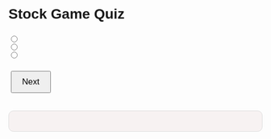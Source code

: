 <html>
<head>
<style>
body {
    font-family: Arial, sans-serif;
}
#quiz {
    margin-bottom: 30px;
}
#quiz h1 {
    font-weight: bold;
    margin-bottom: 20px;
}
#quiz h2 {
    font-size: 1.2em;
}
.question {
    margin: 20px 0;
}
.answers {
    margin-bottom: 20px;
}
#submit, #restart {
    font-size: 1.2em;
    padding: 10px 20px;
    margin: 5px;
}
#results {
    font-weight: bold;
    background: #f7f2f2;
    padding: 20px;
    margin-top: 10px;
    border: 1px solid #ddd;
    border-radius: 10px;
}
</style>
</head>
<body>
<div id="quiz">
    <h1>Stock Game Quiz</h1>
    <img id="questionImage" src="" alt="question image" style="display: none;">
    <h2 id="question"></h2>
    <div class="answers">
        <input type="radio" name="answer" id="a" value="a">
        <label for="a" id="a_text"></label><br>
        <input type="radio" name="answer" id="b" value="b">
        <label for="b" id="b_text"></label><br>
        <input type="radio" name="answer" id="c" value="c">
        <label for="c" id="c_text"></label><br>
    </div>
    <button id="submit">Next</button>
</div>
<div id="results"></div>
<button id="restart" style="display:none;">Restart</button>
<script>
var currentQuestion = 0;
var score = 0;
var questions = [
    {
        question: 'What does IPO stand for?',
        answers: {
            a: 'Initial Public Offering',
            b: 'Internal Price Options',
            c: 'Intelligent Personal Object'
        },
        correctAnswer: 'a'
    },
    {
        question: 'What is a bull market?',
        answers: {
            a: 'A market in decline',
            b: 'A market on the rise',
            c: 'A market with a lot of trading activity'
        },
        correctAnswer: 'b'
    },
    {
        question: 'What is a bear market?',
        answers: {
            a: 'A market on the rise',
            b: 'A market in decline',
            c: 'A market with a lot of trading activity'
        },
        correctAnswer: 'b'
    },
    {
        question: 'What is a dividend?',
        answers: {
            a: 'A debt instrument',
            b: 'A share in a company\'s profits',
            c: 'A financial derivative'
        },
        correctAnswer: 'b'
    },
    {
        question: 'What is the role of a stockbroker?',
        answers: {
            a: 'To oversee corporate mergers',
            b: 'To trade stocks on behalf of clients',
            c: 'To regulate the stock market'
        },
        correctAnswer: 'b'
    },
    {
        question: 'What is market capitalization?',
        answers: {
            a: 'The total value of a company\'s outstanding shares',
            b: 'The cost of buying shares in the market',
            c: 'The profit margin of a company'
        },
        correctAnswer: 'a'
    },
    {
        question: 'What does NASDAQ stand for?',
        answers: {
            a: 'National Association of Securities Dealers Automated Quotations',
            b: 'New York Stock Dealers Association Quotations',
            c: 'National Association of Stock Dealers Automatic Questions'
        },
        correctAnswer: 'a'
    },
    {
        question: 'What is a Blue Chip stock?',
        answers: {
            a: 'A stock from a large, nationally recognized and well-established company',
            b: 'A stock from a small, innovative and new company',
            c: 'A stock that gives high dividends'
        },
        correctAnswer: 'a'
    },
    {
        question: 'What is a short selling?',
        answers: {
            a: 'Selling a stock you own and hope to buy back at a lower price',
            b: 'Selling a stock you do not own and hope to buy back at a lower price',
            c: 'Selling a stock just after buying it'
        },
        correctAnswer: 'b'
    },
    {
        question: 'What is a mutual fund?',
        answers: {
            a: 'A fund that ensures mutual benefits for all stockholders',
            b: 'A collection of stocks, bonds, or other securities owned by a group of investors and managed by a professional investment company',
            c: 'A fund that invests in real estate only'
        },
        correctAnswer: 'b'
    },
    {
        question: 'What is a hedge fund?',
        answers: {
            a: 'A fund that invests in agricultural products',
            b: 'A fund that only invests in safe and risk-free assets',
            c: 'A private investment structure that employs complex strategies to generate high returns, often more risky'
        },
        correctAnswer: 'c'
    },
    {
        question: 'What does ETF stand for?',
        answers: {
            a: 'Exchange-Traded Fund',
            b: 'Equity Transfer Facility',
            c: 'Exchange Transaction Fee'
        },
        correctAnswer: 'a'
    },
    {
    question: 'What is a stock split?',
    answers: {
        a: 'A strategy used by companies to decrease the price of individual shares by increasing the number of shares',
        b: 'A strategy used by companies to increase the price of individual shares by decreasing the number of shares',
        c: 'A situation where a company divides its assets equally among shareholders'
    },
    correctAnswer: 'a'
    },
    {
        question: 'Here is a graph of a stock. What does the pattern represent?',
        answers: {
            a: 'Bullish trend',
            b: 'Bearish trend',
            c: 'Consolidation phase'
        },
        imageURL: 'https://a.c-dn.net/c/content/dam/publicsites/igcom/uk/images/ContentImage/Cup%20and%20handle.png',
        correctAnswer: 'a'
    },
    {
        question: 'What type of candlestick pattern is this?',
        answers: {
            a: 'Hammer',
            b: 'Shooting Star',
            c: 'Doji'
        },
        imageURL: 'https://www.adigitalblogger.com/wp-content/uploads/shooting-star.png',
        correctAnswer: 'b'
    },
    {
        question: 'What does this type of volume pattern suggest?',
        answers: {
            a: 'Strong buying interest',
            b: 'Strong selling pressure',
            c: 'Low trading activity'
        },
        imageURL: 'https://school.stockcharts.com/lib/exe/fetch.php?media=chart_analysis:candlestick_bearish_reversal_patterns:bearrev1-nke-bearengresist.png',
        correctAnswer: 'b'
    },
        {
        question: 'What is this chart pattern called?',
        answers: {
            a: 'Head and Shoulders',
            b: 'Double Top',
            c: 'Cup and Handle'
        },
        imageURL: 'https://encrypted-tbn0.gstatic.com/images?q=tbn:ANd9GcQBIT6kGYcWe6G9QB6j7dPEAPLxVGFHk7tidA&usqp=CAU',
        correctAnswer: 'a'
    },
    {
        question: 'What is this candlestick pattern called?',
        answers: {
            a: 'Bullish Engulfing',
            b: 'Doji',
            c: 'Bearish Engulfing'
        },
        imageURL: 'https://a.c-dn.net/c/content/dam/publicsites/igcom/uk/images/ContentImage/doji%20patterns@2x%20(002).png',
        correctAnswer: 'b'
    },
    {
        question: 'What does this volume pattern suggest?',
        answers: {
            a: 'Market Consolidation',
            b: 'Buying Pressure',
            c: 'Selling Pressure'
        },
        imageURL: 'https://www.marketvolume.com/vsa/img/upthrust-bar.png',
        correctAnswer: 'c'
    },
    {
        question: 'What is this chart pattern called?',
        answers: {
            a: 'Falling Wedge',
            b: 'Rising Wedge',
            c: 'Bull Flag'
        },
        imageURL: 'https://bpcdn.co/images/2016/05/grade7-falling-wedge-reversal-before.png',
        correctAnswer: 'a'
    },
    {
        question: 'What does this type of candlestick pattern suggest?',
        answers: {
            a: 'Bullish Reversal',
            b: 'Bearish Reversal',
            c: 'Market Consolidation'
        },
        imageURL: 'https://www.incrediblecharts.com/images/png_images/sna_stock_screen_consolidation.png',
        correctAnswer: 'c'
    },
    {
        question: 'What is this chart pattern called?',
        answers: {
            a: 'Bull Flag',
            b: 'Bear Flag',
            c: 'Pennant'
        },
        imageURL: 'https://media.warriortrading.com/2020/07/28111357/shutterstock_1407751412.jpg',
        correctAnswer: 'c'
    },
    {
        question: 'What does this volume pattern suggest?',
        answers: {
            a: 'Buying Pressure',
            b: 'Selling Pressure',
            c: 'Market Consolidation'
        },
        imageURL: 'https://qph.cf2.quoracdn.net/main-qimg-a823fdcc41eed80a908f407dfb04ebf0-pjlq',
        correctAnswer: 'a'
    }
];
function shuffleArray(array) {
    for (var i = array.length - 1; i > 0; i--) {
        var j = Math.floor(Math.random() * (i + 1));
        var temp = array[i];
        array[i] = array[j];
        array[j] = temp;
    }
    return array;
}
function selectRandomQuestions() {
    var randomizedQuestions = shuffleArray(questions);
    return randomizedQuestions.slice(0, 10);
}
var selectedQuestions = selectRandomQuestions();
function showQuestion() {
    var q = selectedQuestions[currentQuestion];
    document.getElementById('question').textContent = q.question;
    document.getElementById('a_text').textContent = q.answers.a;
    document.getElementById('b_text').textContent = q.answers.b;
    document.getElementById('c_text').textContent = q.answers.c;
    var questionImage = document.getElementById('questionImage');
    if (q.imageURL) {
        questionImage.src = q.imageURL;
        questionImage.style.display = '';
    } else {
        questionImage.style.display = 'none';
    }
}
function checkAnswer() {
    var selectedAnswer = document.querySelector('input[name="answer"]:checked').value;
    if (selectedAnswer === selectedQuestions[currentQuestion].correctAnswer) {
        score++;
    }
    currentQuestion++;
    if (currentQuestion >= selectedQuestions.length) {
        showResults();
    } else {
        showQuestion();
    }
}
function showResults() {
    document.getElementById('quiz').style.display = 'none';
    document.getElementById('results').style.display = 'block';
    document.getElementById('results').textContent = 'You scored ' + score + ' out of ' + selectedQuestions.length + '.';
    document.getElementById('restart').style.display = 'block';
}
function restartQuiz() {
    score = 0;
    currentQuestion = 0;
    selectedQuestions = selectRandomQuestions();
    document.getElementById('quiz').style.display = 'block';
    document.getElementById('results').style.display = 'none';
    document.getElementById('restart').style.display = 'none';
    showQuestion();
}
document.getElementById('submit').addEventListener('click', checkAnswer);
document.getElementById('restart').addEventListener('click', restartQuiz);
showQuestion();
</script>
</body>
</html>
